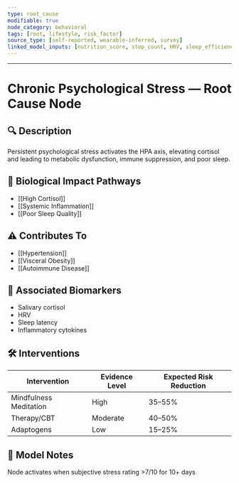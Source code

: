 ```yaml
---
type: root_cause
modifiable: true
node_category: behavioral
tags: [root, lifestyle, risk_factor]
source_type: [self-reported, wearable-inferred, survey]
linked_model_inputs: [nutrition_score, step_count, HRV, sleep_efficiency]
---
```

---

# Chronic Psychological Stress — Root Cause Node

## 🔍 Description
Persistent psychological stress activates the HPA axis, elevating cortisol and leading to metabolic dysfunction, immune suppression, and poor sleep.

## 🧬 Biological Impact Pathways
- [[High Cortisol]]
- [[Systemic Inflammation]]
- [[Poor Sleep Quality]]

## ⚠️ Contributes To
- [[Hypertension]]
- [[Visceral Obesity]]
- [[Autoimmune Disease]]

## 🧩 Associated Biomarkers
- Salivary cortisol
- HRV
- Sleep latency
- Inflammatory cytokines

## 🛠 Interventions
| Intervention         | Evidence Level | Expected Risk Reduction |
|----------------------|----------------|--------------------------|
| Mindfulness Meditation | High         | 35–55%                   |
| Therapy/CBT           | Moderate       | 40–50%                   |
| Adaptogens            | Low            | 15–25%                   |

## 🧠 Model Notes
Node activates when subjective stress rating >7/10 for 10+ days
